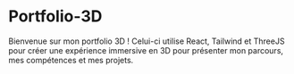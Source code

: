# Portfolio-3D
Bienvenue sur mon portfolio 3D ! Celui-ci utilise React, Tailwind et ThreeJS pour créer une expérience immersive en 3D pour présenter mon parcours, mes compétences et mes projets.
